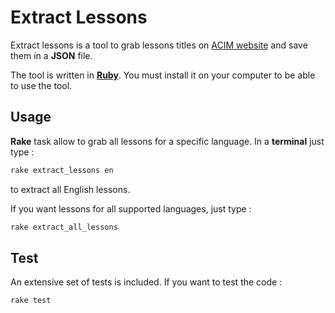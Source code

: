# Extract Lessons
Extract lessons is a tool to grab lessons titles on [ACIM website](https://www.acim.org/) and save them in a **JSON** file.

The tool is written in **[Ruby](https://www.ruby-lang.org)**. You must install it on your computer to be able to use the tool.
## Usage
**Rake** task allow to grab all lessons for a specific language. In a **terminal** just type :
```bash
rake extract_lessons en
```
to extract all English lessons.

If you want lessons for all supported languages, just type :
```bash
rake extract_all_lessons
```


## Test
An extensive set of tests is included. If you want to test the code :
```bash
rake test
```
